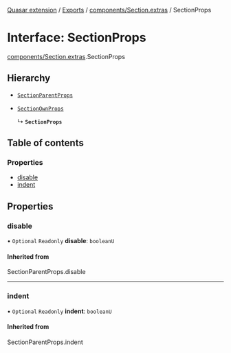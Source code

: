 [Quasar extension](../index.md) / [Exports](../modules.md) / [components/Section.extras](../modules/components_Section_extras.md) / SectionProps

# Interface: SectionProps

[components/Section.extras](../modules/components_Section_extras.md).SectionProps

## Hierarchy

- [`SectionParentProps`](../modules/components_Section_extras.md#sectionparentprops)

- [`SectionOwnProps`](components_Section_extras.SectionOwnProps.md)

  ↳ **`SectionProps`**

## Table of contents

### Properties

- [disable](components_Section_extras.SectionProps.md#disable)
- [indent](components_Section_extras.SectionProps.md#indent)

## Properties

### disable

• `Optional` `Readonly` **disable**: `booleanU`

#### Inherited from

SectionParentProps.disable

___

### indent

• `Optional` `Readonly` **indent**: `booleanU`

#### Inherited from

SectionParentProps.indent
